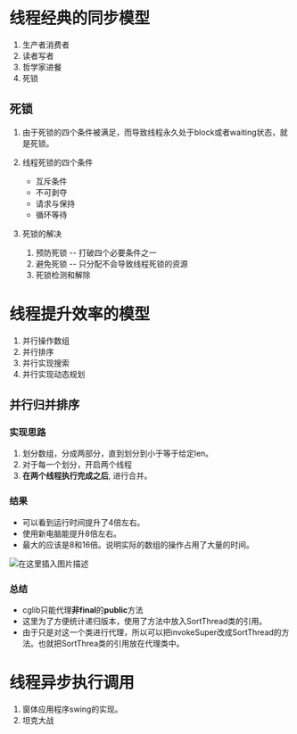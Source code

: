 # 线程经典的同步模型

1. 生产者消费者
2. 读者写者
3. 哲学家进餐
4. 死锁

## 死锁

1. 由于死锁的四个条件被满足，而导致线程永久处于block或者waiting状态，就是死锁。
2. 线程死锁的四个条件
    - 互斥条件
    - 不可剥夺
    - 请求与保持
    - 循环等待
    
3. 死锁的解决
    1. 预防死锁  --  打破四个必要条件之一
    2. 避免死锁  --  只分配不会导致线程死锁的资源
    3. 死锁检测和解除

# 线程提升效率的模型

1. 并行操作数组
2. 并行排序
3. 并行实现搜索
4. 并行实现动态规划

## 并行归并排序

### 实现思路
1. 划分数组，分成两部分，直到划分到小于等于给定len。
2. 对于每一个划分，开启两个线程
3. **在两个线程执行完成之后**, 进行合并。

### 结果
- 可以看到运行时间提升了4倍左右。
- 使用新电脑能提升8倍左右。
- 最大的应该是8和16倍。说明实际的数组的操作占用了大量的时间。

![在这里插入图片描述](https://img-blog.csdnimg.cn/e50cbee95a0640cfba0440843c54753f.png)

### 总结 	
- cglib只能代理**非final**的**public**方法
- 这里为了方便统计递归版本，使用了方法中放入SortThread类的引用。
- 由于只是对这一个类进行代理，所以可以把invokeSuper改成SortThread的方法。也就把SortThrea类的引用放在代理类中。


# 线程异步执行调用

1. 窗体应用程序swing的实现。
2. 坦克大战